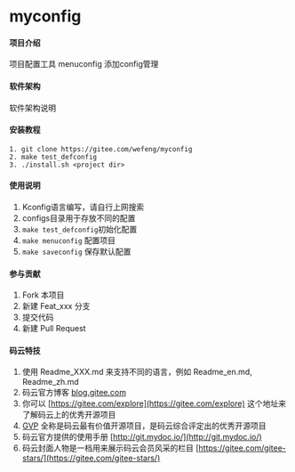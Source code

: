 # myconfig

#### 项目介绍
项目配置工具 menuconfig 添加config管理


#### 软件架构
软件架构说明


#### 安装教程
```shell
1. git clone https://gitee.com/wefeng/myconfig
2. make test_defconfig
3. ./install.sh <project dir>
```

#### 使用说明

1. Kconfig语言编写，请自行上网搜索
2. configs目录用于存放不同的配置
3. `make test_defconfig`初始化配置
4. `make menuconfig` 配置项目
5. `make saveconfig` 保存默认配置

#### 参与贡献

1. Fork 本项目
2. 新建 Feat_xxx 分支
3. 提交代码
4. 新建 Pull Request


#### 码云特技

1. 使用 Readme\_XXX.md 来支持不同的语言，例如 Readme\_en.md, Readme\_zh.md
2. 码云官方博客 [blog.gitee.com](https://blog.gitee.com)
3. 你可以 [https://gitee.com/explore](https://gitee.com/explore) 这个地址来了解码云上的优秀开源项目
4. [GVP](https://gitee.com/gvp) 全称是码云最有价值开源项目，是码云综合评定出的优秀开源项目
5. 码云官方提供的使用手册 [http://git.mydoc.io/](http://git.mydoc.io/)
6. 码云封面人物是一档用来展示码云会员风采的栏目 [https://gitee.com/gitee-stars/](https://gitee.com/gitee-stars/)